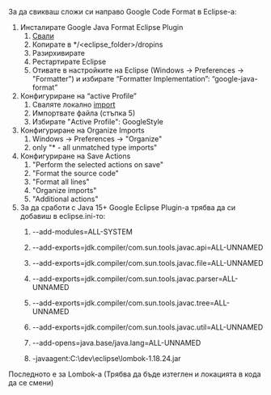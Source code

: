 За да свикваш сложи си направо Google Code Format в Eclipse-а:


1. Инсталирате Google Java Format Eclipse Plugin
    1. [Свали](https://github.com/google/google-java-format#eclipse)
    2. Копирате в */<eclipse_folder>/dropins
    3. Разирхивирате
    4. Рестартирате Eclipse
    5. Отивате в настройките на Eclipse (Windows -> Preferences -> "Formatter") и избирате “Formatter Implementation”: “google-java-format”
2. Конфигуриране на “active Profile”
    1. Сваляте локално [import](https://raw.githubusercontent.com/google/styleguide/gh-pages/eclipse-java-google-style.xml)
    2. Импортвате файла (стъпка 5)
    3. Избирате "Active Profile": GoogleStyle
3. Конфигуриране на Organize Imports
    1. Windows -> Preferences -> "Organize"
    2. only "* - all unmatched type imports"
4. Конфигуриране на Save Actions
    1. "Perform the selected actions on save"
    2. "Format the source code"
    3. "Format all lines"
    4. "Organize imports"
    5. "Additional actions"
5. За да сработи с Java 15+ Google Eclipse Plugin-а трябва да си добавиш в eclipse.ini-то:
    1. --add-modules=ALL-SYSTEM
    2. --add-exports=jdk.compiler/com.sun.tools.javac.api=ALL-UNNAMED
    3. --add-exports=jdk.compiler/com.sun.tools.javac.file=ALL-UNNAMED
    4. --add-exports=jdk.compiler/com.sun.tools.javac.parser=ALL-UNNAMED
    5. --add-exports=jdk.compiler/com.sun.tools.javac.tree=ALL-UNNAMED
    6. --add-exports=jdk.compiler/com.sun.tools.javac.util=ALL-UNNAMED
    7. --add-opens=java.base/java.lang=ALL-UNNAMED

    8. -javaagent:C:\dev\eclipse\lombok-1.18.24.jar

Последното е за Lombok-а (Трябва да бъде изтеглен и локацията в кода да се смени) 